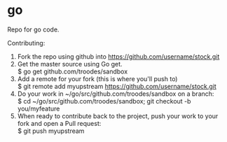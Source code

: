 # go
Repo for go code.

Contributing:

1) Fork the repo using github into https://github.com/username/stock.git
2) Get the master source using Go get.  
  $ go get github.com/troodes/sandbox
3) Add a remote for your fork (this is where you'll push to)  
  $ git remote add myupstream https://github.com/username/stock.git
3) Do your work in ~/go/src/github.com/troodes/sandbox on a branch:  
  $ cd ~/go/src/github.com/troodes/sandbox; git checkout -b you/myfeature
4) When ready to contribute back to the project, push your work to your fork and open a Pull request:  
  $ git push myupstream
